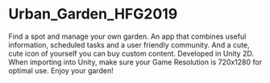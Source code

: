 # Urban_Garden_HFG2019
Find a spot and manage your own garden. An app that combines useful information, scheduled tasks and a user friendly community. 
And a cute, cute icon of yourself you can buy custom content. 
Developed in Unity 2D.
When importing into Unity, make sure your Game Resolution is 720x1280 for optimal use. 
Enjoy your garden!
